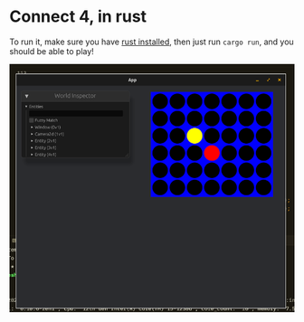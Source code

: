 # Connect 4, in rust

To run it, make sure you have [rust installed](https://rustup.rs/), then just run `cargo run`, and you should be able to play!

![a](/screenshot-2024-08-28-10-43-28%201.png)
